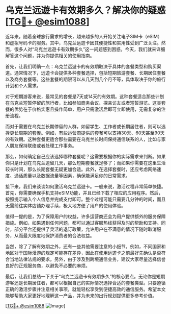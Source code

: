 # 乌克兰远遊卡有效期多久？解决你的疑惑[[TG💪+ @esim1088](https://t.me/s/esim1088)]

近年来，随着全球旅行需求的增长，越来越多的人开始关注电子SIM卡（eSIM）和虚拟号码卡的服务。其中，乌克兰远遊卡因其便捷性和实用性受到广泛关注。然而，很多人对“乌克兰远遊卡有效期多久”这一问题感到困惑。今天，我们就来详细解答这个问题，并为你提供相关的使用指南。

首先，让我们明确一点：乌克兰远遊卡的有效期取决于具体的套餐类型和购买渠道。通常情况下，远遊卡会提供多种套餐选择，包括短期旅游套餐、长期居住套餐以及商务套餐等。这些套餐的期限可以从几天到几个月不等，具体取决于你的旅行计划和个人需求。

对于短期游客来说，最常见的套餐是7天或14天的有效期。这种套餐适合那些计划在乌克兰短暂停留的旅行者，比如参加商务会议、探亲访友或者短暂游览。这类套餐的优势在于价格实惠且操作简单，用户只需激活后即可立即使用，无需复杂的注册流程。

而对于需要在乌克兰长期停留的人群，如留学生、工作者或长期居住者，则可以选择更长周期的套餐。例如，有些运营商提供的套餐可以支持30天、60天甚至90天的有效期。这种套餐更适合那些需要在乌克兰长时间保持通信联系的人，比如与家人朋友保持联络或者处理工作事务。

那么，如何确定自己应该选择哪种套餐呢？这需要根据你的实际需求来判断。如果你只是计划在乌克兰逗留几天，那么短期套餐就足够了；而如果你需要在这里生活较长时间，那么长期套餐无疑更加合适。此外，在选择套餐时，还应考虑网络速度、通话质量以及数据流量等因素，确保能满足你的日常需求。

接下来，我们来谈谈如何激活乌克兰远遊卡。一般来说，激活过程非常简单快捷。首先，你需要确保手机支持eSIM功能，并且已经下载了相应的应用程序。然后，按照提示输入个人信息并完成支付即可。整个过程可能只需要几分钟的时间，而且无需前往实体店铺办理手续，极大地方便了用户的使用体验。

值得一提的是，为了保障用户的权益，许多运营商还会为用户提供额外的服务保障措施。例如，如果遇到任何问题，都可以通过客服热线获得及时的帮助和支持。同时，部分平台还提供了灵活的退订政策，允许用户在不满意的情况下随时取消服务，从而最大限度地保护消费者的合法权益。

当然，除了了解有效期之外，还有一些其他需要注意的小细节。例如，不同国家和地区对于国际漫游的规定可能存在差异，因此在使用远遊卡之前最好先确认是否符合当地法律法规的要求。另外，由于涉及到跨境通信业务，建议大家尽量选择信誉良好的正规服务商，以避免不必要的麻烦。

最后，让我们总结一下关于“乌克兰远遊卡有效期多久”的核心要点。无论你是短期游客还是长期居住者，都可以根据自己的实际情况选择合适的套餐类型。只要遵循正确的激活步骤并注意相关事项，就能轻松享受到便捷高效的通信服务。希望本文能够帮助大家更好地理解这一产品，并为未来的出行规划提供更多参考价值。

[[TG💪+ @esim1088](https://t.me/s/esim1088) ![Image](https://i.postimg.cc/4NQfJmqS/Snipaste-2025-05-13-00-14-12.png)]